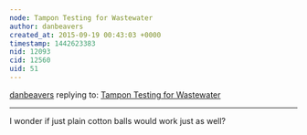 ```yaml
---
node: Tampon Testing for Wastewater
author: danbeavers
created_at: 2015-09-19 00:43:03 +0000
timestamp: 1442623383
nid: 12093
cid: 12560
uid: 51
---
```




[danbeavers](../profile/danbeavers) replying to: [Tampon Testing for Wastewater](../notes/mcairns/07-23-2015/tampon-testing-for-wastewater)

----
I wonder if just plain cotton balls would work just as well?